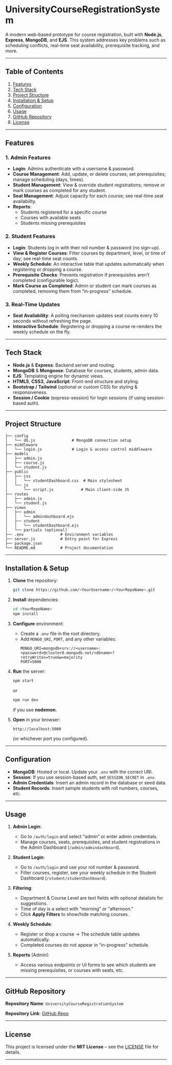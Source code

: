# UniversityCourseRegistrationSystem

A modern web-based prototype for course registration, built with **Node.js**, **Express**, **MongoDB**, and **EJS**. This system addresses key problems such as scheduling conflicts, real-time seat availability, prerequisite tracking, and more.

---

## Table of Contents

1. [Features](#features)
2. [Tech Stack](#tech-stack)
3. [Project Structure](#project-structure)
4. [Installation & Setup](#installation--setup)
5. [Configuration](#configuration)
6. [Usage](#usage)
7. [GitHub Repository](#github-repository)
8. [License](#license)

---

## Features

### 1. **Admin Features**
- **Login**: Admins authenticate with a username & password.
- **Course Management**: Add, update, or delete courses; set prerequisites; manage scheduling (days, times).
- **Student Management**: View & override student registrations; remove or mark courses as completed for any student.
- **Seat Management**: Adjust capacity for each course; see real-time seat availability.
- **Reports**: 
  - Students registered for a specific course
  - Courses with available seats
  - Students missing prerequisites

### 2. **Student Features**
- **Login**: Students log in with their roll number & password (no sign-up).
- **View & Register Courses**: Filter courses by department, level, or time of day; see real-time seat counts.
- **Weekly Schedule**: An interactive table that updates automatically when registering or dropping a course.
- **Prerequisite Checks**: Prevents registration if prerequisites aren’t completed (configurable logic).
- **Mark Course as Completed**: Admin or student can mark courses as completed, removing them from “in-progress” schedule.

### 3. **Real-Time Updates**
- **Seat Availability**: A polling mechanism updates seat counts every 10 seconds without refreshing the page.
- **Interactive Schedule**: Registering or dropping a course re-renders the weekly schedule on the fly.

---

## Tech Stack

- **Node.js** & **Express**: Backend server and routing.
- **MongoDB** & **Mongoose**: Database for courses, students, admin data.
- **EJS**: Templating engine for dynamic views.
- **HTML5**, **CSS3**, **JavaScript**: Front-end structure and styling.
- **Bootstrap / Tailwind** (optional or custom CSS) for styling & responsiveness.
- **Session / Cookie** (express-session) for login sessions (if using session-based auth).

---

## Project Structure

```
├── config
│   └── db.js                # MongoDB connection setup
├── middleware
│   └── login.js             # Login & access control middleware
├── models
│   ├── admin.js
│   ├── course.js
│   └── student.js
├── public
│   ├── css
│   │   └── studentDashboard.css  # Main stylesheet
│   └── js
│       └── script.js            # Main client-side JS
├── routes
│   ├── admin.js
│   └── student.js
├── views
│   ├── admin
│   │   └── admindashboard.ejs
│   ├── student
│   │   └── studentDashboard.ejs
│   └── partials (optional)
├── .env                # Environment variables
├── server.js           # Entry point for Express
├── package.json
└── README.md           # Project documentation
```

---

## Installation & Setup

1. **Clone** the repository:
   ```bash
   git clone https://github.com/<YourUsername>/<YourRepoName>.git
   ```
2. **Install** dependencies:
   ```bash
   cd <YourRepoName>
   npm install
   ```
3. **Configure** environment:
   - Create a `.env` file in the root directory.
   - Add `MONGO_URI`, `PORT`, and any other variables:
     ```env
     MONGO_URI=mongodb+srv://<username>:<password>@cluster0.mongodb.net/<dbname>?retryWrites=true&w=majority
     PORT=5000
     ```
4. **Run** the server:
   ```bash
   npm start
   ```
   or
   ```bash
   npm run dev
   ```
   if you use **nodemon**.

5. **Open** in your browser:
   ```
   http://localhost:5000
   ```
   (or whichever port you configured).

---

## Configuration

- **MongoDB**: Hosted or local. Update your `.env` with the correct URI.
- **Session**: If you use session-based auth, set `SESSION_SECRET` in `.env`.
- **Admin Credentials**: Insert an admin record in the database or seed data.
- **Student Records**: Insert sample students with roll numbers, courses, etc.

---

## Usage

1. **Admin Login**:
   - Go to `/auth/login` and select “admin” or enter admin credentials.  
   - Manage courses, seats, prerequisites, and student registrations in the Admin Dashboard (`/admin/admindashboard`).

2. **Student Login**:
   - Go to `/auth/login` and use your roll number & password.
   - Filter courses, register, see your weekly schedule in the Student Dashboard (`/student/studentDashboard`).

3. **Filtering**:
   - Department & Course Level are text fields with optional datalists for suggestions.
   - Time of day is a select with “morning” or “afternoon.”
   - Click **Apply Filters** to show/hide matching courses.

4. **Weekly Schedule**:
   - Register or drop a course → The schedule table updates automatically.
   - Completed courses do not appear in “in-progress” schedule.

5. **Reports** (Admin):
   - Access various endpoints or UI forms to see which students are missing prerequisites, or courses with seats, etc.

---


## GitHub Repository

**Repository Name**: `UniversityCourseRegistrationSystem`

**Repository Link**: [GitHub Repo](https://github.com/ShaheeraMalik/UniversityCourseRegistrationSystem.git)

---

## License
This project is licensed under the **MIT License** – see the [LICENSE](LICENSE) file for details.

---
